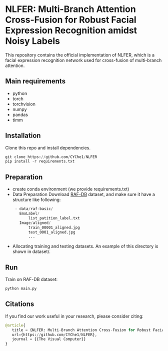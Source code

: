 # NLFER: Multi-Branch Attention Cross-Fusion for Robust Facial Expression Recognition amidst Noisy Labels
This repository contains the official implementation of NLFER, which is a facial expression recognition network used for cross-fusion of multi-branch attention.
## Main requirements
* python
* torch
* torchvision
* numpy
* pandas
* timm
## Installation
Clone this repo and install dependencies.
```python  
git clone https://github.com/CYChe1/NLFER
pip install -r requirements.txt  
```
## Preparation
* create conda environment (we provide requirements.txt)
* Data Preparation
  Download [RAF-DB](https://paperswithcode.com/dataset/raf-db) dataset, and make sure it have a structure like following:
  ```python  
   - data/raf-basic/
 	 EmoLabel/
 	     list_patition_label.txt
 	 Image/aligned/
 	     train_00001_aligned.jpg
 	     test_0001_aligned.jpg
 	     ... 
  ```
* Allocating training and testing datasets. An example of this directory is shown in dataset/.
## Run
Train on RAF-DB dataset:
```python  
python main.py  
```
## Citations
If you find our work useful in your research, please consider citing:
```python  
@article{
   title = {NLFER: Multi-Branch Attention Cross-Fusion for Robust Facial Expression Recognition amidst Noisy Labels},
   url={https://github.com/CYChe1/NLFER},
   journal = {{The Visual Computer}}
}
```
